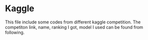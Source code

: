 # Kaggle
This file include some codes from different kaggle competition. The competiton link, name, ranking I got, model I used can be found from following.

